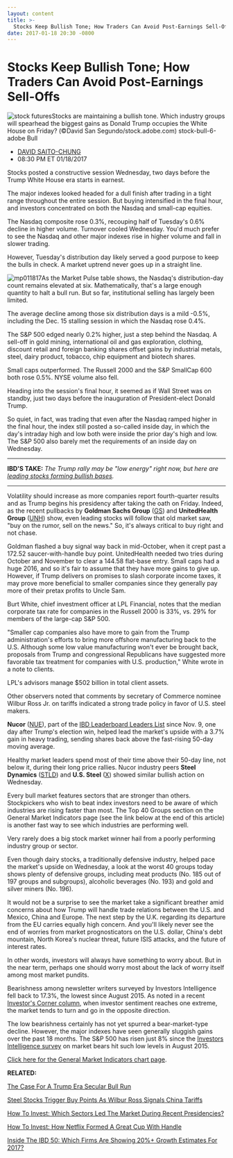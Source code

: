 ```yaml
---
layout: content
title: >-
  Stocks Keep Bullish Tone; How Traders Can Avoid Post-Earnings Sell-Offs
date: 2017-01-18 20:30 -0800
---
```



Stocks Keep Bullish Tone; How Traders Can Avoid Post-Earnings Sell-Offs
========================================================================


![stock futures](https://www.investors.com/wp-content/uploads/2016/07/stock-bull-6-adobe.jpg)Stocks are maintaining a bullish tone. Which industry groups will spearhead the biggest gains as Donald Trump occupies the White House on Friday? (©David San Segundo/stock.adobe.com)
stock-bull-6-adobe
Bull



* [DAVID SAITO-CHUNG](https://www.investors.com/author/chungd/ "Posts by DAVID SAITO-CHUNG")
* 08:30 PM ET 01/18/2017




Stocks posted a constructive session Wednesday, two days before the Trump White House era starts in earnest.


The major indexes looked headed for a dull finish after trading in a tight range throughout the entire session. But buying intensified in the final hour, and investors concentrated on both the Nasdaq and small-cap equities.


The Nasdaq composite rose 0.3%, recouping half of Tuesday's 0.6% decline in higher volume. Turnover cooled Wednesday. You'd much prefer to see the Nasdaq and other major indexes rise in higher volume and fall in slower trading.


However, Tuesday's distribution day likely served a good purpose to keep the bulls in check. A market uptrend never goes up in a straight line.


![mp011817](https://www.investors.com/wp-content/uploads/2017/01/MP011817-170x300.png)As the Market Pulse table shows, the Nasdaq's distribution-day count remains elevated at six. Mathematically, that's a large enough quantity to halt a bull run. But so far, institutional selling has largely been limited.


The average decline among those six distribution days is a mild -0.5%, including the Dec. 15 stalling session in which the Nasdaq rose 0.4%.


The S&P 500 edged nearly 0.2% higher, just a step behind the Nasdaq. A sell-off in gold mining, international oil and gas exploration, clothing, discount retail and foreign banking shares offset gains by industrial metals, steel, dairy product, tobacco, chip equipment and biotech shares.


Small caps outperformed. The Russell 2000 and the S&P SmallCap 600 both rose 0.5%. NYSE volume also fell.


Heading into the session's final hour, it seemed as if Wall Street was on standby, just two days before the inauguration of President-elect Donald Trump.


So quiet, in fact, was trading that even after the Nasdaq ramped higher in the final hour, the index still posted a so-called inside day, in which the day's intraday high and low both were inside the prior day's high and low. The S&P 500 also barely met the requirements of an inside day on Wednesday.




---


**IBD'S TAKE:** *The Trump rally may be "low energy" right now, but here are [leading stocks forming bullish bases](https://www.investors.com/research/investing-action-plan/trump-rally-is-low-energy-sad-but-new-bases-form-investing-action-plan/).*




---


Volatility should increase as more companies report fourth-quarter results and as Trump begins his presidency after taking the oath on Friday. Indeed, as the recent pullbacks by **Goldman Sachs Group** ([GS](https://research.investors.com/quote.aspx?symbol=GS)) and **UnitedHealth Group** ([UNH](https://research.investors.com/quote.aspx?symbol=UNH)) show, even leading stocks will follow that old market saw, "buy on the rumor, sell on the news." So, it's always critical to buy right and not chase.


Goldman flashed a buy signal way back in mid-October, when it crept past a 172.52 saucer-with-handle buy point. UnitedHealth needed two tries during October and November to clear a 144.58 flat-base entry.
Small caps had a huge 2016, and so it's fair to assume that they have more gains to give up. However, if Trump delivers on promises to slash corporate income taxes, it may prove more beneficial to smaller companies since they generally pay more of their pretax profits to Uncle Sam.


Burt White, chief investment officer at LPL Financial, notes that the median corporate tax rate for companies in the Russell 2000 is 33%, vs. 29% for members of the large-cap S&P 500.


"Smaller cap companies also have more to gain from the Trump administration's efforts to bring more offshore manufacturing back to the U.S. Although some low value manufacturing won't ever be brought back, proposals from Trump and congressional Republicans have suggested more favorable tax treatment for companies with U.S. production," White wrote in a note to clients.


LPL's advisors manage $502 billion in total client assets.


Other observers noted that comments by secretary of Commerce nominee Wilbur Ross Jr. on tariffs indicated a strong trade policy in favor of U.S. steel makers.


**Nucor** ([NUE](https://research.investors.com/quote.aspx?symbol=NUE)), part of the [IBD Leaderboard Leaders List](https://leaderboard.investors.com/leaderboard/leaders/) since Nov. 9, one day after Trump's election win, helped lead the market's upside with a 3.7% gain in heavy trading, sending shares back above the fast-rising 50-day moving average.


Healthy market leaders spend most of their time above their 50-day line, not below it, during their long price rallies. Nucor industry peers **Steel Dynamics** ([STLD](https://research.investors.com/quote.aspx?symbol=STLD)) and **U.S. Steel** ([X](https://research.investors.com/quote.aspx?symbol=X)) showed similar bullish action on Wednesday.


Every bull market features sectors that are stronger than others. Stockpickers who wish to beat index investors need to be aware of which industries are rising faster than most. The Top 40 Groups section on the General Market Indicators page (see the link below at the end of this article) is another fast way to see which industries are performing well.


Very rarely does a big stock market winner hail from a poorly performing industry group or sector.


Even though dairy stocks, a traditionally defensive industry, helped pace the market's upside on Wednesday, a look at the worst 40 groups today shows plenty of defensive groups, including meat products (No. 185 out of 197 groups and subgroups), alcoholic beverages (No. 193) and gold and silver miners (No. 196).


It would not be a surprise to see the market take a significant breather amid concerns about how Trump will handle trade relations between the U.S. and Mexico, China and Europe. The next step by the U.K. regarding its departure from the EU carries equally high concern. And you'll likely never see the end of worries from market prognosticators on the U.S. dollar, China's debt mountain, North Korea's nuclear threat, future ISIS attacks, and the future of interest rates.


In other words, investors will always have something to worry about. But in the near term, perhaps one should worry most about the lack of worry itself among most market pundits.


Bearishness among newsletter writers surveyed by Investors Intelligence fell back to 17.3%, the lowest since August 2015. As noted in a recent [Investor's Corner column](https://www.investors.com/how-to-invest/investors-corner/be-ready-to-act-when-market-sentiment-reaches-extreme-levels/), when investor sentiment reaches one extreme, the market tends to turn and go in the opposite direction.


The low bearishness certainly has not yet spurred a bear-market-type decline. However, the major indexes have seen generally sluggish gains over the past 18 months. The S&P 500 has risen just 8% since the [Investors Intelligence survey](http://research.investors.com/psychological-market-indicators/) on market bears hit such low levels in August 2015.


[Click here for the General Market Indicators chart page](https://www.investors.com/wp-content/uploads/2017/01/IBD1801154157GMI.pdf).


**RELATED:**


[The Case For A Trump Era Secular Bull Run](https://www.investors.com/news/trump-win-stocks-rise-new-bull-market/)


[Steel Stocks Trigger Buy Points As Wilbur Ross Signals China Tariffs](https://www.investors.com/news/steel-stocks-rally-off-key-support-as-wilbur-ross-signals-china-tariffs/)


[How To Invest: Which Sectors Led The Market During Recent Presidencies?](https://www.investors.com/how-to-invest/investors-corner/can-trump-revive-reagans-stock-market-magic/)


[How To Invest: How Netflix Formed A Great Cup With Handle](https://www.investors.com/how-to-invest/investors-corner/an-investing-classic-how-netflix-formed-its-classic-cup-with-handle-in-2009/)


[Inside The IBD 50: Which Firms Are Showing 20%+ Growth Estimates For 2017?](https://www.investors.com/stock-lists/ibd-50/could-2017-be-a-grand-year-earnings-wise-for-growth-stocks/)




